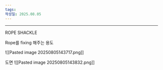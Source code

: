 ```yaml
---
tags: 
작성일: 2025.08.05
---
```

---

ROPE SHACKLE

Rope를 fixing 해주는 용도

![[Pasted image 20250805143717.png]]


도면
![[Pasted image 20250805143832.png]]
